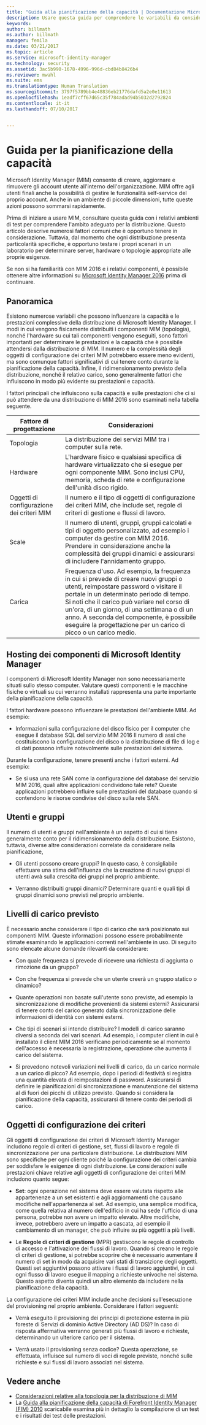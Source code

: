 ```yaml
---
title: "Guida alla pianificazione della capacità | Documentazione Microsoft"
description: Usare questa guida per comprendere le variabili da considerare prima di distribuire MIM 2016, inclusi i livelli di carico e le decisioni relative ai criteri.
keywords: 
author: billmath
ms.author: billmath
manager: femila
ms.date: 03/21/2017
ms.topic: article
ms.service: microsoft-identity-manager
ms.technology: security
ms.assetid: 3ac5b990-1678-4996-996d-cbd84b8426b4
ms.reviewer: mwahl
ms.suite: ems
ms.translationtype: Human Translation
ms.sourcegitcommit: 3797f5789bb4e48836eb21776dafd5a2e0e11613
ms.openlocfilehash: 1eadf7cff67d65c35f784adad94b5032d2792824
ms.contentlocale: it-it
ms.lasthandoff: 07/10/2017


---
```


<a id="capacity-planning-guide" class="xliff"></a>
# Guida per la pianificazione della capacità

Microsoft Identity Manager (MIM) consente di creare, aggiornare e rimuovere gli account utente all'interno dell'organizzazione. MIM offre agli utenti finali anche la possibilità di gestire le funzionalità self-service del proprio account. Anche in un ambiente di piccole dimensioni, tutte queste azioni possono sommarsi rapidamente.

Prima di iniziare a usare MIM, consultare questa guida con i relativi ambienti di test per comprendere l'ambito adeguato per la distribuzione. Questo articolo descrive numerosi fattori comuni che è opportuno tenere in considerazione. Tuttavia, dal momento che ogni distribuzione presenta particolarità specifiche, è opportuno testare i propri scenari in un laboratorio per determinare server, hardware o topologie appropriate alle proprie esigenze.

Se non si ha familiarità con MIM 2016 e i relativi componenti, è possibile ottenere altre informazioni su [Microsoft Identity Manager 2016](microsoft-identity-manager-2016.md) prima di continuare.

<a id="overview" class="xliff"></a>
## Panoramica
Esistono numerose variabili che possono influenzare la capacità e le prestazioni complessive della distribuzione di Microsoft Identity Manager. I modi in cui vengono fisicamente distribuiti i componenti MIM (topologia), nonché l'hardware su cui tali componenti vengono eseguiti, sono fattori importanti per determinare le prestazioni e la capacità che è possibile attendersi dalla distribuzione di MIM. Il numero e la complessità degli oggetti di configurazione dei criteri MIM potrebbero essere meno evidenti, ma sono comunque fattori significativi di cui tenere conto durante la pianificazione della capacità. Infine, il ridimensionamento previsto della distribuzione, nonché il relativo carico, sono generalmente fattori che influiscono in modo più evidente su prestazioni e capacità.

I fattori principali che influiscono sulla capacità e sulle prestazioni che ci si può attendere da una distribuzione di MIM 2016 sono esaminati nella tabella seguente.

| Fattore di progettazione | Considerazioni |
| ------------- | -------------- |
| Topologia | La distribuzione dei servizi MIM tra i computer sulla rete. |
| Hardware | L'hardware fisico e qualsiasi specifica di hardware virtualizzato che si esegue per ogni componente MIM. Sono inclusi CPU, memoria, scheda di rete e configurazione dell'unità disco rigido. |
| Oggetti di configurazione dei criteri MIM | Il numero e il tipo di oggetti di configurazione dei criteri MIM, che include set, regole di criteri di gestione e flussi di lavoro. |
| Scale | Il numero di utenti, gruppi, gruppi calcolati e tipi di oggetto personalizzato, ad esempio i computer da gestire con MIM 2016. Prendere in considerazione anche la complessità dei gruppi dinamici e assicurarsi di includere l'annidamento gruppo. |
| Carica | Frequenza d'uso. Ad esempio, la frequenza in cui si prevede di creare nuovi gruppi o utenti, reimpostare password o visitare il portale in un determinato periodo di tempo. Si noti che il carico può variare nel corso di un'ora, di un giorno, di una settimana o di un anno. A seconda del componente, è possibile eseguire la progettazione per un carico di picco o un carico medio. |


<a id="hosting-microsoft-identity-manager-components" class="xliff"></a>
## Hosting dei componenti di Microsoft Identity Manager

I componenti di Microsoft Identity Manager non sono necessariamente situati sullo stesso computer. Valutare questi componenti e le macchine fisiche o virtuali su cui verranno installati rappresenta una parte importante della pianificazione della capacità.

I fattori hardware possono influenzare le prestazioni dell'ambiente MIM. Ad esempio:
- Informazioni sulla configurazione del disco fisico per il computer che esegue il database SQL del servizio MIM 2016 Il numero di assi che costituiscono la configurazione del disco o la distribuzione di file di log e di dati possono influire notevolmente sulle prestazioni del sistema.

Durante la configurazione, tenere presenti anche i fattori esterni. Ad esempio:
- Se si usa una rete SAN come la configurazione del database del servizio MIM 2016, quali altre applicazioni condividono tale rete? Queste applicazioni potrebbero influire sulle prestazioni del database quando si contendono le risorse condivise del disco sulla rete SAN.


<a id="users-and-groups" class="xliff"></a>
## Utenti e gruppi
Il numero di utenti e gruppi nell'ambiente è un aspetto di cui si tiene generalmente conto per il ridimensionamento della distribuzione. Esistono, tuttavia, diverse altre considerazioni correlate da considerare nella pianificazione,

- Gli utenti possono creare gruppi? In questo caso, è consigliabile effettuare una stima dell'influenza che la creazione di nuovi gruppi di utenti avrà sulla crescita dei gruppi nel proprio ambiente.

- Verranno distribuiti gruppi dinamici? Determinare quanti e quali tipi di gruppi dinamici sono previsti nel proprio ambiente.


<a id="expected-load-levels" class="xliff"></a>
## Livelli di carico previsto
È necessario anche considerare il tipo di carico che sarà posizionato sui componenti MIM. Queste informazioni possono essere probabilmente stimate esaminando le applicazioni correnti nell'ambiente in uso. Di seguito sono elencate alcune domande rilevanti da considerare:

- Con quale frequenza si prevede di ricevere una richiesta di aggiunta o rimozione da un gruppo?

- Con che frequenza si prevede che un utente creerà un gruppo statico o dinamico?

- Quante operazioni non basate sull'utente sono previste, ad esempio la sincronizzazione di modifiche provenienti da sistemi esterni? Assicurarsi di tenere conto del carico generato dalla sincronizzazione delle informazioni di identità con sistemi esterni.

- Che tipi di scenari si intende distribuire? I modelli di carico saranno diversi a seconda dei vari scenari. Ad esempio, i computer client in cui è installato il client MIM 2016 verificano periodicamente se al momento dell'accesso è necessaria la registrazione, operazione che aumenta il carico del sistema.

- Si prevedono notevoli variazioni nei livelli di carico, da un carico normale a un carico di picco? Ad esempio, dopo i periodi di festività si registra una quantità elevata di reimpostazioni di password. Assicurarsi di definire le pianificazioni di sincronizzazione e manutenzione del sistema al di fuori dei picchi di utilizzo previsto. Quando si considera la pianificazione della capacità, assicurarsi di tenere conto dei periodi di carico.


<a id="policy-configuration-objects" class="xliff"></a>
## Oggetti di configurazione dei criteri

Gli oggetti di configurazione dei criteri di Microsoft Identity Manager includono regole di criteri di gestione, set, flussi di lavoro e regole di sincronizzazione per una particolare distribuzione. Le distribuzioni MIM sono specifiche per ogni cliente poiché la configurazione dei criteri cambia per soddisfare le esigenze di ogni distribuzione. Le considerazioni sulle prestazioni chiave relative agli oggetti di configurazione dei criteri MIM includono quanto segue:

- **Set**: ogni operazione nel sistema deve essere valutata rispetto alle appartenenze a un set esistenti e agli aggiornamenti che causano modifiche nell'appartenenza al set. Ad esempio, una semplice modifica, come quella relativa al numero dell'edificio in cui ha sede l'ufficio di una persona, potrebbe non avere un impatto elevato. Altre modifiche, invece, potrebbero avere un impatto a cascata, ad esempio il cambiamento di un manager, che può influire su più oggetti a più livelli.

- Le **Regole di criteri di gestione** (MPR) gestiscono le regole di controllo di accesso e l'attivazione dei flussi di lavoro. Quando si creano le regole di criteri di gestione, si potrebbe scoprire che è necessario aumentare il numero di set in modo da acquisire vari stati di transizione degli oggetti. Questi set aggiuntivi possono attivare i flussi di lavoro aggiuntivi, in cui ogni flusso di lavoro esegue il mapping a richieste univoche nel sistema. Questo aspetto diventa quindi un altro elemento da includere nella pianificazione della capacità.

La configurazione dei criteri MIM include anche decisioni sull'esecuzione del provisioning nel proprio ambiente. Considerare i fattori seguenti:

- Verrà eseguito il provisioning dei principi di protezione esterna in più foreste di Servizi di dominio Active Directory (AD DS)? In caso di risposta affermativa verranno generati più flussi di lavoro e richieste, determinando un ulteriore carico per il sistema.

- Verrà usato il provisioning senza codice? Questa operazione, se effettuata, influisce sul numero di voci di regole previste, nonché sulle richieste e sui flussi di lavoro associati nel sistema.


<a id="see-also" class="xliff"></a>
## Vedere anche
- [Considerazioni relative alla topologia per la distribuzione di MIM](topology-considerations.md)
- La [Guida alla pianificazione della capacità di Forefront Identity Manager (FIM) 2010](http://go.microsoft.com/fwlink/?LinkId=200180) scaricabile esamina più in dettaglio la compilazione di un test e i risultati dei test delle prestazioni.

